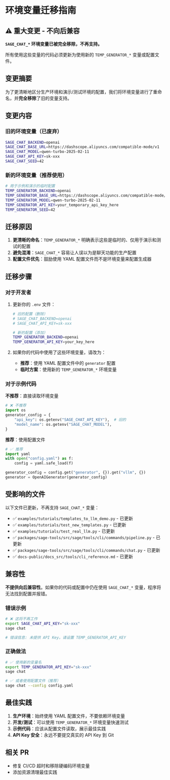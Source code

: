 # 环境变量迁移指南

## ⚠️ 重大变更 - 不向后兼容

**`SAGE_CHAT_*` 环境变量已被完全移除，不再支持。**

所有使用这些变量的代码必须更新为使用新的 `TEMP_GENERATOR_*` 变量或配置文件。

## 变更摘要

为了更清晰地区分生产环境和演示/测试环境的配置，我们将环境变量进行了重命名，并**完全移除**了旧的变量支持。

## 变更内容

### 旧的环境变量（已废弃）

```bash
SAGE_CHAT_BACKEND=openai
SAGE_CHAT_BASE_URL=https://dashscope.aliyuncs.com/compatible-mode/v1
SAGE_CHAT_MODEL=qwen-turbo-2025-02-11
SAGE_CHAT_API_KEY=sk-xxx
SAGE_CHAT_SEED=42
```

### 新的环境变量（推荐使用）

```bash
# 用于示例和演示的临时配置
TEMP_GENERATOR_BACKEND=openai
TEMP_GENERATOR_BASE_URL=https://dashscope.aliyuncs.com/compatible-mode/v1
TEMP_GENERATOR_MODEL=qwen-turbo-2025-02-11
TEMP_GENERATOR_API_KEY=your_temporary_api_key_here
TEMP_GENERATOR_SEED=42
```

## 迁移原因

1. **更清晰的命名**：`TEMP_GENERATOR_*` 明确表示这些是临时的、仅用于演示和测试的配置
2. **避免混淆**：`SAGE_CHAT_*` 容易让人误以为是聊天功能的生产配置
3. **配置文件优先**：鼓励使用 YAML 配置文件而不是环境变量来配置生成器

## 迁移步骤

### 对于开发者

1. 更新你的 `.env` 文件：
   ```bash
   # 旧的配置（删除）
   # SAGE_CHAT_BACKEND=openai
   # SAGE_CHAT_API_KEY=sk-xxx
   
   # 新的配置（添加）
   TEMP_GENERATOR_BACKEND=openai
   TEMP_GENERATOR_API_KEY=your_key_here
   ```

2. 如果你的代码中使用了这些环境变量，请改为：
   - **推荐**：使用 YAML 配置文件中的 `generator` 配置
   - **临时方案**：使用新的 `TEMP_GENERATOR_*` 环境变量

### 对于示例代码

**不推荐**：直接读取环境变量
```python
# ❌ 不推荐
import os
generator_config = {
    "api_key": os.getenv("SAGE_CHAT_API_KEY"),  # 旧的
    "model_name": os.getenv("SAGE_CHAT_MODEL"),
}
```

**推荐**：使用配置文件
```python
# ✅ 推荐
import yaml
with open("config.yaml") as f:
    config = yaml.safe_load(f)

generator_config = config.get("generator", {}).get("vllm", {})
generator = OpenAIGenerator(generator_config)
```

## 受影响的文件

以下文件已更新，不再支持 `SAGE_CHAT_*` 变量：

- ✅ `examples/tutorials/templates_to_llm_demo.py` - 已更新
- ✅ `examples/tutorials/test_new_templates.py` - 已更新
- ✅ `examples/tutorials/test_real_llm.py` - 已更新
- ✅ `packages/sage-tools/src/sage/tools/cli/commands/pipeline.py` - 已更新
- ✅ `packages/sage-tools/src/sage/tools/cli/commands/chat.py` - 已更新
- ✅ `docs-public/docs_src/tools/cli_reference.md` - 已更新

## 兼容性

**不提供向后兼容性**。如果你的代码或配置中仍在使用 `SAGE_CHAT_*` 变量，程序将无法找到配置并报错。

### 错误示例

```bash
# ❌ 这将不再工作
export SAGE_CHAT_API_KEY="sk-xxx"
sage chat

# 错误信息: 未提供 API Key。请设置 TEMP_GENERATOR_API_KEY
```

### 正确做法

```bash
# ✅ 使用新的变量名
export TEMP_GENERATOR_API_KEY="sk-xxx"
sage chat

# ✅ 或者使用配置文件（推荐）
sage chat --config config.yaml
```

## 最佳实践

1. **生产环境**：始终使用 YAML 配置文件，不要依赖环境变量
2. **开发/测试**：可以使用 `TEMP_GENERATOR_*` 环境变量快速测试
3. **示例代码**：应该从配置文件读取，展示最佳实践
4. **API Key 安全**：永远不要提交真实的 API Key 到 Git

## 相关 PR

- 修复 CI/CD 超时和移除硬编码环境变量
- 添加资源清理最佳实践
